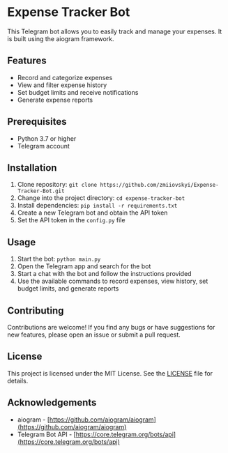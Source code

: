 # Expense Tracker Bot

This Telegram bot allows you to easily track and manage your expenses. It is built using the aiogram framework.

## Features

- Record and categorize expenses
- View and filter expense history
- Set budget limits and receive notifications
- Generate expense reports

## Prerequisites

- Python 3.7 or higher
- Telegram account

## Installation

1. Clone repository: `git clone https://github.com/zmiiovskyi/Expense-Tracker-Bot.git`
2. Change into the project directory: `cd expense-tracker-bot`
3. Install dependencies: `pip install -r requirements.txt`
4. Create a new Telegram bot and obtain the API token
5. Set the API token in the `config.py` file

## Usage

1. Start the bot: `python main.py`
2. Open the Telegram app and search for the bot
3. Start a chat with the bot and follow the instructions provided
4. Use the available commands to record expenses, view history, set budget limits, and generate reports

## Contributing

Contributions are welcome! If you find any bugs or have suggestions for new features, please open an issue or submit a pull request.

## License

This project is licensed under the MIT License. See the [LICENSE](LICENSE) file for details.

## Acknowledgements

- aiogram - [https://github.com/aiogram/aiogram](https://github.com/aiogram/aiogram)
- Telegram Bot API - [https://core.telegram.org/bots/api](https://core.telegram.org/bots/api)
